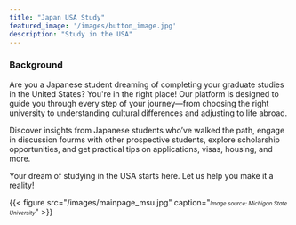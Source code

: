 ```yaml
---
title: "Japan USA Study"
featured_image: '/images/button_image.jpg'
description: "Study in the USA"
---
```


### Background

Are you a Japanese student dreaming of completing your graduate studies in the United States? You're in the right place! Our platform is designed to guide you through every step of your journey—from choosing the right university to understanding cultural differences and adjusting to life abroad.

Discover insights from Japanese students who’ve walked the path, engage in discussion fourms with other prospective students, explore scholarship opportunities, and get practical tips on applications, visas, housing, and more.

Your dream of studying in the USA starts here. Let us help you make it a reality!

{{< figure src="/images/mainpage_msu.jpg" caption="<span style='font-size: 0.7em;'><em>Image source: Michigan State University</em></span>" >}}

<!-- Clustrmaps Tracking -->
<script 
  type="text/javascript" 
  id="clustrmaps" 
  src="//cdn.clustrmaps.com/map_v2.js?cl=ffffff&w=a&t=tt&d=Pg2LMyTQJxrAXWxFxy8Ai1MQI2bpe_MuhVjCpIxYCI0"
  onerror="this.onerror=null; this.src='{{ absURL "js/clustrmaps.js?cl=ffffff&w=a&t=tt&d=Pg2LMyTQJxrAXWxFxy8Ai1MQI2bpe_MuhVjCpIxYCI0" }}';">
</script>

